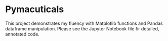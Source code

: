 # Pymacuticals

This project demonstrates my fluency with Matplotlib functions and Pandas dataframe manipulation. Please see the Jupyter Notebook file fir detailed, annotated code.
